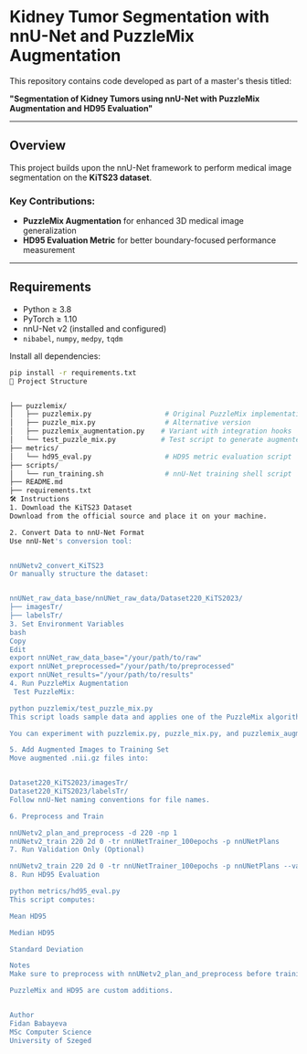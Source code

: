 # Kidney Tumor Segmentation with nnU-Net and PuzzleMix Augmentation

This repository contains code developed as part of a master's thesis titled:

**"Segmentation of Kidney Tumors using nnU-Net with PuzzleMix Augmentation and HD95 Evaluation"**

---

## Overview

This project builds upon the nnU-Net framework to perform medical image segmentation on the **KiTS23 dataset**.

### Key Contributions:
-  **PuzzleMix Augmentation** for enhanced 3D medical image generalization
-  **HD95 Evaluation Metric** for better boundary-focused performance measurement

---

##  Requirements

- Python ≥ 3.8  
- PyTorch ≥ 1.10  
- nnU-Net v2 (installed and configured)  
- `nibabel`, `numpy`, `medpy`, `tqdm`  

Install all dependencies:
```bash
pip install -r requirements.txt
📁 Project Structure


├── puzzlemix/
│   ├── puzzlemix.py                  # Original PuzzleMix implementation
│   ├── puzzle_mix.py                 # Alternative version
│   ├── puzzlemix_augmentation.py    # Variant with integration hooks
│   └── test_puzzle_mix.py           # Test script to generate augmented data
├── metrics/
│   └── hd95_eval.py                  # HD95 metric evaluation script
├── scripts/
│   └── run_training.sh               # nnU-Net training shell script
├── README.md
├── requirements.txt
🛠️ Instructions
1. Download the KiTS23 Dataset
Download from the official source and place it on your machine.

2. Convert Data to nnU-Net Format
Use nnU-Net's conversion tool:


nnUNetv2_convert_KiTS23
Or manually structure the dataset:


nnUNet_raw_data_base/nnUNet_raw_data/Dataset220_KiTS2023/
├── imagesTr/
├── labelsTr/
3. Set Environment Variables
bash
Copy
Edit
export nnUNet_raw_data_base="/your/path/to/raw"
export nnUNet_preprocessed="/your/path/to/preprocessed"
export nnUNet_results="/your/path/to/results"
4. Run PuzzleMix Augmentation
 Test PuzzleMix:

python puzzlemix/test_puzzle_mix.py
This script loads sample data and applies one of the PuzzleMix algorithms. Augmented outputs are saved in your target folder.

You can experiment with puzzlemix.py, puzzle_mix.py, and puzzlemix_augmentation.py for different behaviors.

5. Add Augmented Images to Training Set
Move augmented .nii.gz files into:


Dataset220_KiTS2023/imagesTr/
Dataset220_KiTS2023/labelsTr/
Follow nnU-Net naming conventions for file names.

6. Preprocess and Train

nnUNetv2_plan_and_preprocess -d 220 -np 1
nnUNetv2_train 220 2d 0 -tr nnUNetTrainer_100epochs -p nnUNetPlans
7. Run Validation Only (Optional)

nnUNetv2_train 220 2d 0 -tr nnUNetTrainer_100epochs -p nnUNetPlans --val
8. Run HD95 Evaluation

python metrics/hd95_eval.py
This script computes:

Mean HD95

Median HD95

Standard Deviation

Notes
Make sure to preprocess with nnUNetv2_plan_and_preprocess before training.

PuzzleMix and HD95 are custom additions.


Author
Fidan Babayeva
MSc Computer Science
University of Szeged
